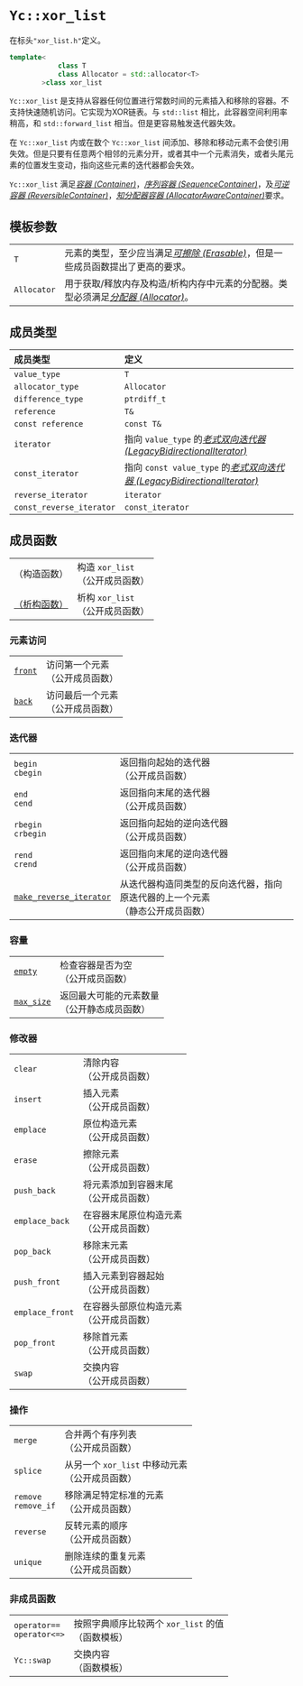 
# `Yc::xor_list`

在标头`"xor_list.h"`定义。

```C++
template<
            class T
            class Allocator = std::allocator<T>
        >class xor_list
```

`Yc::xor_list` 是支持从容器任何位置进行常数时间的元素插入和移除的容器。不支持快速随机访问。它实现为XOR链表。与 `std::list` 相比，此容器空间利用率稍高，和 `std::forward_list` 相当。但是更容易触发迭代器失效。

在 `Yc::xor_list` 内或在数个 `Yc::xor_list` 间添加、移除和移动元素不会使引用失效。但是只要有任意两个相邻的元素分开，或者其中一个元素消失，或者头尾元素的位置发生变动，指向这些元素的迭代器都会失效。

`Yc::xor_list` 满足[_容器 (Container)_](https://zh.cppreference.com/w/cpp/named_req/Container)，[_序列容器 (SequenceContainer)_](https://zh.cppreference.com/w/cpp/named_req/SequenceContainer)，及[_可逆容器 (ReversibleContainer)_](https://zh.cppreference.com/w/cpp/named_req/ReversibleContainer)，[_知分配器容器 (AllocatorAwareContainer)_](https://zh.cppreference.com/w/cpp/named_req/AllocatorAwareContainer)要求。

## 模板参数

| | |
|:-----|:-----|
|`T`|元素的类型，至少应当满足[_可擦除 (Erasable)_](https://zh.cppreference.com/w/cpp/named_req/Erasable)，但是一些成员函数提出了更高的要求。|
|`Allocator`|用于获取/释放内存及构造/析构内存中元素的分配器。类型必须满足[_分配器 (Allocator)_](https://zh.cppreference.com/w/cpp/named_req/Allocator)。|

## 成员类型

|成员类型|定义|
|:-|:-|
|`value_type`|`T`|
|`allocator_type`|`Allocator`|
|`difference_type`|`ptrdiff_t`|
|`reference`|`T&`|
|`const reference`|`const T&`|
|`iterator`|指向 `value_type` 的[_老式双向迭代器 (LegacyBidirectionalIterator)_](https://zh.cppreference.com/w/cpp/named_req/BidirectionalIterator)|
|`const_iterator`|指向 `const value_type` 的[_老式双向迭代器 (LegacyBidirectionalIterator)_](https://zh.cppreference.com/w/cpp/named_req/BidirectionalIterator)|
|`reverse_iterator`|`iterator`|
|`const_reverse_iterator`|`const_iterator`|

## 成员函数

|||
|:-|:-|
|（构造函数）|构造 `xor_list` <br>（公开成员函数）|
|[（析构函数）](/destructor.md)|析构 `xor_list` <br>（公开成员函数）|

### 元素访问

|||
|:-|:-|
|[`front`](/front.md)|访问第一个元素<br>（公开成员函数）|
|[`back`](/back.md)|访问最后一个元素<br>（公开成员函数）|

### 迭代器

|||
|:-|:-|
|`begin`<br>`cbegin`|返回指向起始的迭代器<br>（公开成员函数）|
|`end`<br>`cend`|返回指向末尾的迭代器<br>（公开成员函数）|
|`rbegin`<br>`crbegin`|返回指向起始的逆向迭代器<br>（公开成员函数）|
|`rend`<br>`crend`|返回指向末尾的逆向迭代器<br>（公开成员函数）|
|[`make_reverse_iterator`](/make_reverse_iterator.md)|从迭代器构造同类型的反向迭代器，指向原迭代器的上一个元素<br>（静态公开成员函数）|

### 容量

|||
|:-|:-|
|[`empty`](/empty.md)|检查容器是否为空<br>（公开成员函数）|
|[`max_size`](/max_size.md)|返回最大可能的元素数量<br>（公开静态成员函数）|

### 修改器

|||
|:-|:-|
|`clear`|清除内容<br>（公开成员函数）|
|`insert`|插入元素<br>（公开成员函数）|
|`emplace`|原位构造元素<br>（公开成员函数）|
|`erase`|擦除元素<br>（公开成员函数）|
|`push_back`|将元素添加到容器末尾<br>（公开成员函数）|
|`emplace_back`|在容器末尾原位构造元素<br>（公开成员函数）|
|`pop_back`|移除末元素<br>（公开成员函数）|
|`push_front`|插入元素到容器起始<br>（公开成员函数）|
|`emplace_front`|在容器头部原位构造元素<br>（公开成员函数）|
|`pop_front`|移除首元素<br>（公开成员函数）|
|`swap`|交换内容<br>（公开成员函数）|

### 操作

|||
|:-|:-|
|`merge`|合并两个有序列表<br>（公开成员函数）|
|`splice`|从另一个 `xor_list` 中移动元素<br>（公开成员函数）|
|`remove`<br>`remove_if`|移除满足特定标准的元素<br>（公开成员函数）|
|`reverse`|反转元素的顺序<br>（公开成员函数）|
|`unique`|删除连续的重复元素<br>（公开成员函数）|

### 非成员函数

|||
|:-|:-|
|`operator==`<br>`operator<=>`|按照字典顺序比较两个 `xor_list` 的值<br>（函数模板）|
|`Yc::swap`|交换内容<br>（函数模板）|
